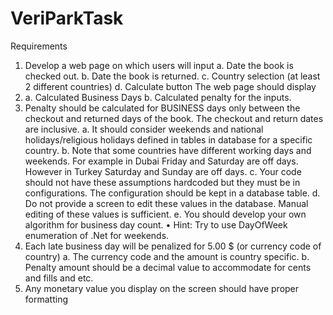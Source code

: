 # VeriParkTask

Requirements
1) Develop a web page on which users will input
a. Date the book is checked out.
b. Date the book is returned.
c. Country selection (at least 2 different countries)
d. Calculate button The web page should display
2) a. Calculated Business Days
b. Calculated penalty for the inputs.
3) Penalty should be calculated for BUSINESS days only between the checkout and returned days of the book. The checkout and return dates are inclusive.
a. It should consider weekends and national holidays/religious holidays defined in tables in database for a specific country.
b. Note that some countries have different working days and weekends. For example in Dubai Friday and Saturday are off days. However in Turkey Saturday and Sunday are off days.
c. Your code should not have these assumptions hardcoded but they must be in configurations. The configuration should be kept in a database table.
d. Do not provide a screen to edit these values in the database. Manual editing of these values is sufficient.
e. You should develop your own algorithm for business day count.
• Hint: Try to use DayOfWeek enumeration of .Net for weekends.
4) Each late business day will be penalized for 5.00 $ (or currency code of country)
a. The currency code and the amount is country specific.
b. Penalty amount should be a decimal value to accommodate for cents and fills and etc.
5) Any monetary value you display on the screen should have proper formatting
